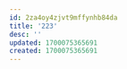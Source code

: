 ```yaml
---
id: 2za4oy4zjvt9mffynhb84da
title: '223'
desc: ''
updated: 1700075365691
created: 1700075365691
---
```

